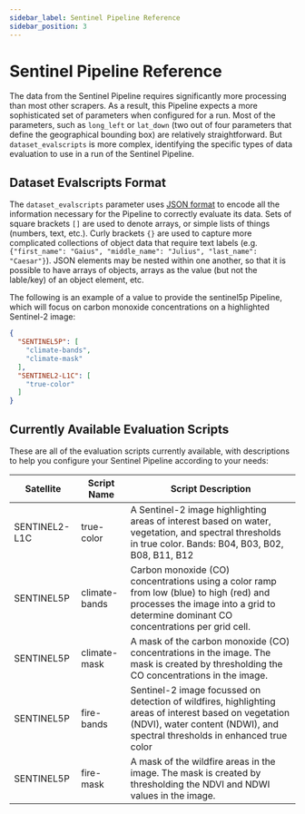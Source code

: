 ```yaml
---
sidebar_label: Sentinel Pipeline Reference
sidebar_position: 3
---
```


# Sentinel Pipeline Reference

The data from the Sentinel Pipeline requires significantly more processing than most other scrapers. As a result, this Pipeline expects a more sophisticated set of parameters when configured for a run. Most of the parameters, such as `long_left` or `lat_down` (two out of four parameters that define the geographical bounding box) are relatively straightforward. But `dataset_evalscripts` is more complex, identifying the specific types of data evaluation to use in a run of the Sentinel Pipeline.

## Dataset Evalscripts Format

The `dataset_evalscripts` parameter uses [JSON format](https://en.wikipedia.org/wiki/JSON) to encode all the information necessary for the Pipeline to correctly evaluate its data. Sets of square brackets `[]` are used to denote arrays, or simple lists of things (numbers, text, etc.). Curly brackets `{}` are used to capture more complicated collections of object data that require text labels (e.g. `{"first_name": "Gaius", "middle_name": "Julius", "last_name": "Caesar"}`). JSON elements may be nested within one another, so that it is possible to have arrays of objects, arrays as the value (but not the lable/key) of an object element, etc.

The following is an example of a value to provide the sentinel5p Pipeline, which will focus on carbon monoxide concentrations on a highlighted Sentinel-2 image:

``` JSON
{
  "SENTINEL5P": [
    "climate-bands",
    "climate-mask"
  ],
  "SENTINEL2-L1C": [
    "true-color"
  ]
}
```

## Currently Available Evaluation Scripts

These are all of the evaluation scripts currently available, with descriptions to help you configure your Sentinel Pipeline according to your needs:

| Satellite | Script Name | Script Description |
| --- | --- | --- |
| SENTINEL2-L1C | true-color | A Sentinel-2 image highlighting areas of interest based on water, vegetation, and spectral thresholds in true color. Bands: B04, B03, B02, B08, B11, B12 |
| SENTINEL5P | climate-bands | Carbon monoxide (CO) concentrations using a color ramp from low (blue) to high (red) and processes the image into a grid to determine dominant CO concentrations per grid cell. |
| SENTINEL5P | climate-mask | A mask of the carbon monoxide (CO) concentrations in the image. The mask is created by thresholding the CO concentrations in the image. |
| SENTINEL5P | fire-bands | Sentinel-2 image focussed on detection of wildfires, highlighting areas of interest based on vegetation (NDVI), water content (NDWI), and spectral thresholds in enhanced true color |
| SENTINEL5P | fire-mask | A mask of the wildfire areas in the image. The mask is created by thresholding the NDVI and NDWI values in the image. |

